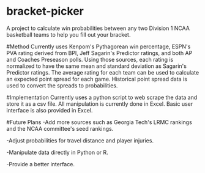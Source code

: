 # bracket-picker
A project to calculate win probabilities between any two Division 1 NCAA basketball teams to help you fill out your bracket.

#Method
Currently uses Kenpom's Pythagorean win percentage, ESPN's PVA rating derived from BPI, Jeff Sagarin's Predictor ratings, and both AP and Coaches Preseason polls.
Using those sources,  each rating is normalized to have the same mean and standard deviation as Sagarin's Predictor ratings.
The average rating for each team can be used to calculate an expected point spread for each game. Historical point spread data is used to convert the spreads to probabilities.

#Implementation
Currently uses a python script to web scrape the data and store it as a csv file.
All manipulation is currently done in Excel.
Basic user interface is also provided in Excel.

#Future Plans
-Add more sources such as Georgia Tech's LRMC rankings and the NCAA committee's seed rankings.

-Adjust probabilities for travel distance and player injuries.

-Manipulate data directly in Python or R.

-Provide a better interface.